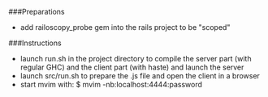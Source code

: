 ###Preparations

- add railoscopy_probe gem into the rails project to be "scoped"

###Instructions

- launch run.sh in the project directory to compile the server part (with regular GHC) and the client part (with haste) and launch the server
- launch src/run.sh to prepare the .js file and open the client in a browser
- start mvim with: $ mvim -nb:localhost:4444:password



